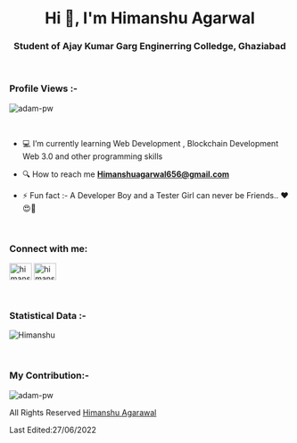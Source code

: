 <h1 align="center">Hi 👋, I'm  Himanshu Agarwal</h1>
<h3 align="center">Student of Ajay Kumar Garg Enginerring Colledge, Ghaziabad</h3>

<br>

<p align="right"> <h3>Profile Views :-</h3> <img src="https://komarev.com/ghpvc/?username=Himanshu442001&label=Profile%20views&color=0e75b6&style=flat"
    alt="adam-pw" /> 
  </p>

<br>




- 💻 I’m currently learning Web Development , Blockchain Development Web 3.0 and other programming skills

- 🔍 How to reach me **Himanshuagarwal656@gmail.com**

- ⚡ Fun fact :- A Developer Boy and a Tester Girl can never be Friends.. ❤️😍🤣
<br>

<h3 align="left">Connect with me:</h3>
<p align="left">
  <a href="https://www.linkedin.com/in/himanshu-agarwal-48b615211" target="blank"><img align="center" src="https://raw.githubusercontent.com/rahuldkjain/github-profile-readme-generator/master/src/images/icons/Social/linked-in-alt.svg" alt="himanshu442001" height="30" width="40" /></a>
  <a href="https://instagram.com/the_spritual_boy" target="blank"><img align ="center"src="https://raw.githubusercontent.com/rahuldkjain/github-profile-readme-generator/master/src/images/icons/Social/instagram.svg" alt="himanshu442001" height="30" width="40" /></a>
   

</p>
<br>
<h3>Statistical Data :-</h3>
<p><img align="center"
    src="https://github-readme-stats.vercel.app/api/top-langs?username=Himanshu442001&show_icons=true&locale=en&bg_color=0d1117&text_color=ffffff&layout=compact"
    alt="Himanshu" 
    bg_color=#808080/></p>

<br>
<h3 align="left">My Contribution:-</h3>

<p><img align="center" src="https://github-readme-streak-stats.herokuapp.com/?user=Himanshu442001&theme=dark&background=0d1117&date_format=M%20j%5B%2C%20Y%5D" alt="adam-pw" /></p>
      

All Rights Reserved [Himanshu Agarawal](https://github.com/Himanshu442001)
<br>


Last Edited:27/06/2022

<!---
Himanshu442001/Himanshu442001 is a ✨ special ✨ repository because its `README.md` (this file) appears on your GitHub profile.
You can click the Preview link to take a look at your changes.
--->
